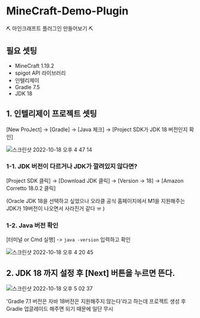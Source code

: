 # MineCraft-Demo-Plugin
⛏ 마인크래프트 플러그인 만들어보기 ⛏

## 필요 셋팅
- MineCraft 1.19.2
- spigot API 라이브러리
- 인텔리제이
- Gradle 7.5
- JDK 18

## 1. 인텔리제이 프로젝트 셋팅
[New ProJect] -> [Gradle] -> [Java 체크] -> [Project SDK가 JDK 18 버전인지 확인]

![스크린샷 2022-10-18 오후 4 47 14](https://user-images.githubusercontent.com/80299170/196368694-ee96ee80-ccec-43dc-88a5-e9ccbd449d0c.png)

### 1-1. JDK 버전이 다르거나 JDK가 깔려있지 않다면?

[Project SDK 클릭] -> [Download JDK 클릭] -> [Version -> 18] -> [Amazon Corretto 18.0.2 클릭]

(Oracle JDK 18을 선택하고 싶었으나 오라클 공식 홈페이지에서 M1을 지원해주는 JDK가 19버전이 나오면서 사라진거 같다 ㅠ )

### 1-2. Java 버전 확인
[터미널 or Cmd 실행] -> `java -version` 입력하고 확인

![스크린샷 2022-10-18 오후 4 20 45](https://user-images.githubusercontent.com/80299170/196371826-753db8a7-e6b7-40db-82f6-0a8abafe390e.png)

## 2. JDK 18 까지 설정 후 [Next] 버튼을 누르면 뜬다.

![스크린샷 2022-10-18 오후 5 02 37](https://user-images.githubusercontent.com/80299170/196372192-49cf66a2-4e99-46a9-87c4-99e07dfc7514.png)

'Gradle 7.1 버전은 자바 18버전은 지원해주지 않는다'라고 하는데 프로젝트 생성 후 Gradle 업글레이드 해주면 되기 때문에 일단 무시




